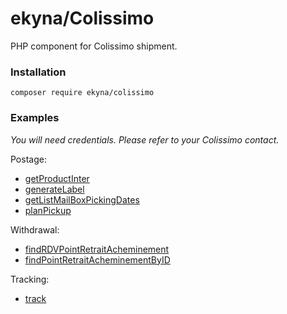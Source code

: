 ekyna/Colissimo
=========

PHP component for Colissimo shipment.

### Installation

    composer require ekyna/colissimo
    
### Examples

_You will need credentials. Please refer to your Colissimo contact._ 

Postage:

* [getProductInter](https://github.com/ekyna/Colissimo/blob/master/examples/get_product_inter.php)
* [generateLabel](https://github.com/ekyna/Colissimo/blob/master/examples/generate_label.php)
* [getListMailBoxPickingDates](https://github.com/ekyna/Colissimo/blob/master/examples/get_list_mail_box_picking_dates.php)
* [planPickup](https://github.com/ekyna/Colissimo/blob/master/examples/plan_pickup.php)

Withdrawal:

* [findRDVPointRetraitAcheminement](https://github.com/ekyna/Colissimo/blob/master/examples/find_rdv_point_retrait_acheminement.php)
* [findPointRetraitAcheminementByID](https://github.com/ekyna/Colissimo/blob/master/examples/find_point_retrait_acheminement_by_id.php)

Tracking:

* [track](https://github.com/ekyna/Colissimo/blob/master/examples/track.php)

